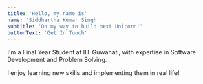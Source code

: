 ```yaml
---
title: 'Hello, my name is'
name: 'Siddhartha Kumar Singh'
subtitle: 'On my way to build next Unicorn!'
buttonText: 'Get In Touch'
---
```


I'm a Final Year Student at IIT Guwahati, with expertise in Software Development and Problem Solving.

I enjoy learning new skills and implementing them in real life!
